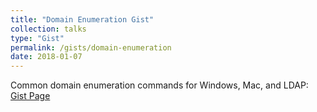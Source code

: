 ```yaml
---
title: "Domain Enumeration Gist"
collection: talks
type: "Gist"
permalink: /gists/domain-enumeration
date: 2018-01-07
---
```


Common domain enumeration commands for Windows, Mac, and LDAP:
[Gist Page](https://gist.github.com/its-a-feature/1a34f597fb30985a2742bb16116e74e0)
